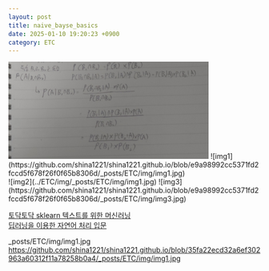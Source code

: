 ```yaml
---
layout: post
title: naive_bayse_basics
date: 2025-01-10 19:20:23 +0900
category: ETC
---
```

  
<img src="https://github.com/shina1221/shina1221.github.io/blob/e9a98992cc5371fd2fccd5f678f26f0f65b8306d/_posts/ETC/img/img1.jpg" alt="Example" width="400">  
![img1](https://github.com/shina1221/shina1221.github.io/blob/e9a98992cc5371fd2fccd5f678f26f0f65b8306d/_posts/ETC/img/img1.jpg)
<br/>
![img2](../ETC/img/_posts/ETC/img/img1.jpg)  
![img3](https://github.com/shina1221/shina1221.github.io/blob/e9a98992cc5371fd2fccd5f678f26f0f65b8306d/_posts/ETC/img/img3.jpg)

[토닥토닥 sklearn 텍스트를 위한 머신러닝](https://wikidocs.net/34256)  
[딥러닝을 이용한 자연어 처리 입문](https://wikidocs.net/442492)

_posts/ETC/img/img1.jpg
https://github.com/shina1221/shina1221.github.io/blob/35fa22ecd32a6ef302963a60312f11a78258b0a4/_posts/ETC/img/img1.jpg